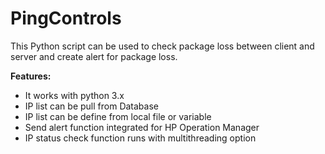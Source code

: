 # PingControls

This  Python script can be used to check package  loss between client and server and create alert for package  loss.

**Features:**
- It works  with python 3.x
- IP list can be  pull from  Database
- IP list can be  define from local file or variable
- Send alert function integrated for HP Operation Manager
- IP status check function runs with multithreading option
